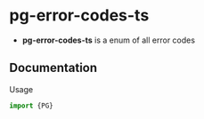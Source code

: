 # pg-error-codes-ts

* **pg-error-codes-ts** is a enum of all error codes

## Documentation

Usage
```ts
import {PG}
```
